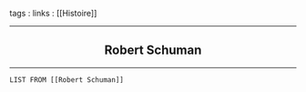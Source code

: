 tags : 
links : [[Histoire]]

****

<h2 style="text-align: center;"> Robert Schuman </h2>

****


```dataview
LIST FROM [[Robert Schuman]]
```
